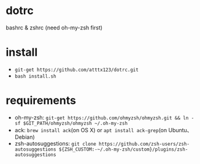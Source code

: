 dotrc
===

bashrc & zshrc (need oh-my-zsh first)

install
======

* `git-get https://github.com/atttx123/dotrc.git`
* `bash install.sh`

requirements
======

* oh-my-zsh: `git-get https://github.com/ohmyzsh/ohmyzsh.git && ln -sf $GIT_PATH/ohmyzsh/ohmyzsh ~/.oh-my-zsh`
* ack: `brew install ack`(on OS X) or `apt install ack-grep`(on Ubuntu、Debian)
* zsh-autosuggestions: `git clone https://github.com/zsh-users/zsh-autosuggestions ${ZSH_CUSTOM:-~/.oh-my-zsh/custom}/plugins/zsh-autosuggestions`

